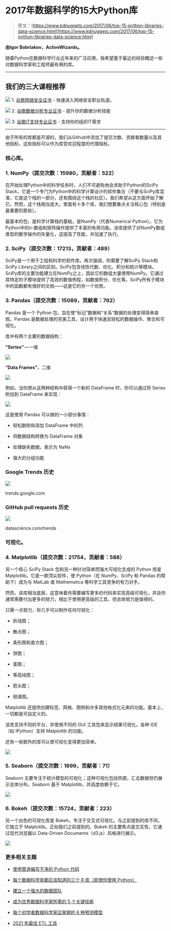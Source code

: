 # 2017年数据科学的15大Python库

> 原文：[https://www.kdnuggets.com/2017/06/top-15-python-libraries-data-science.html](https://www.kdnuggets.com/2017/06/top-15-python-libraries-data-science.html)

**由Igor Bobriakov，ActiveWizards。**

随着Python在数据科学行业近年来的广泛应用，我希望基于最近的经验概述一些对数据科学家和工程师最有用的库。

* * *

## 我们的三大课程推荐

![](../Images/0244c01ba9267c002ef39d4907e0b8fb.png) 1\. [谷歌网络安全证书](https://www.kdnuggets.com/google-cybersecurity) - 快速进入网络安全职业轨道。

![](../Images/e225c49c3c91745821c8c0368bf04711.png) 2\. [谷歌数据分析专业证书](https://www.kdnuggets.com/google-data-analytics) - 提升你的数据分析技能

![](../Images/0244c01ba9267c002ef39d4907e0b8fb.png) 3\. [谷歌IT支持专业证书](https://www.kdnuggets.com/google-itsupport) - 支持你的组织IT需求

* * *

由于所有的库都是开源的，我们从Github中添加了提交次数、贡献者数量以及其他指标，这些指标可以作为库受欢迎程度的代理指标。

### 核心库。

### 1\. NumPy（提交次数：15980，贡献者：522）

在开始处理Python中的科学任务时，人们不可避免地会求助于Python的SciPy Stack，它是一个专门为Python中的科学计算设计的软件集合（不要与SciPy库混淆，它是这个栈的一部分，还有围绕这个栈的社区）。我们希望从这方面开始了解它。然而，这个栈相当庞大，里面有十多个库，我们想要重点关注核心包（特别是最重要的那些）。

最基本的包，是科学计算栈的基础，是NumPy（代表Numerical Python）。它为Python中的n-数组和矩阵操作提供了丰富的有用功能。该库提供了对NumPy数组类型的数学操作的矢量化，这提高了性能，并加速了执行。

### 2\. SciPy（提交次数：17213，贡献者：489）

SciPy是一个用于工程和科学的软件库。再次强调，你需要了解SciPy Stack和SciPy Library之间的区别。SciPy包含线性代数、优化、积分和统计等模块。SciPy库的主要功能建立在NumPy之上，因此它的数组大量使用NumPy。它通过其特定的子模块提供了高效的数值例程，如数值积分、优化等。SciPy所有子模块中的函数都有很好的文档——这是它的另一个优势。

### 3\. Pandas（提交次数：15089，贡献者：762）

Pandas 是一个 Python 包，旨在使“标记”数据和“关系”数据的处理变得简单直观。Pandas 是数据处理的完美工具，设计用于快速且轻松的数据操作、聚合和可视化。

库中有两个主要的数据结构：

**“Series”** — 一维

![](../Images/7b454a0cf30500b88e0f75039f599453.png)

**“Data Frames”**，二维

![](../Images/d3645519d365d827875d8000048584cf.png)

例如，当你想从这两种结构中获得一个新的 DataFrame 时，你可以通过将 Series 附加到 DataFrame 来实现：

![](../Images/31e12da79366f9016f1e89d7bd44d8da.png)

这是使用 Pandas 可以做的一小部分事情：

+   轻松删除和添加 DataFrame 中的列

+   将数据结构转换为 DataFrame 对象

+   处理缺失数据，表示为 NaNs

+   强大的分组功能

### Google Trends 历史

![](../Images/12374b25d722e72e44c720527c07906b.png)

trends.google.com

### GitHub pull requests 历史

![](../Images/8e75e2340e27dff43bc24e7128176574.png)

datascience.com/trends

### 可视化。

### 4. Matplotlib（提交次数：21754，贡献者：588）

另一个核心 SciPy Stack 包和另一种针对简单而强大可视化生成的 Python 库是 Matplotlib。它是一款顶尖软件，使 Python（在 NumPy、SciPy 和 Pandas 的帮助下）成为与 MatLab 或 Mathematica 等科学工具竞争的有力对手。

然而，该库相当底层，这意味着你需要编写更多的代码来实现高级可视化，并且你通常需要付出更多的努力，相比于使用更高级的工具，但总体努力是值得的。

只需一点努力，你几乎可以制作任何可视化：

+   折线图；

+   散点图；

+   条形图和直方图；

+   饼图；

+   茎图；

+   等高线图；

+   箭头图；

+   频谱图。

Matplotlib 还提供创建标签、网格、图例和许多其他格式化元素的功能。基本上，一切都是可自定义的。

该库支持不同的平台，并使用不同的 GUI 工具包来显示结果可视化。各种 IDE（如 IPython）支持 Matplotlib 的功能。

还有一些额外的库可以使可视化变得更加简单。

![](../Images/c2342ca06c80ea40b8331a40ae5948af.png)

### 5\. Seaborn（提交次数：1699，贡献者：71）

Seaborn 主要专注于统计模型的可视化；这种可视化包括热图，汇总数据但仍展示总体分布。Seaborn 基于 Matplotlib，并高度依赖于它。

![](../Images/8647c083427b8bc0979cea57786810bf.png)

### 6\. Bokeh（提交次数：15724，贡献者：223）

另一个出色的可视化库是 Bokeh，专注于交互式可视化。与之前提到的库不同，它独立于 Matplotlib。正如我们之前提到的，Bokeh 的主要焦点是交互性，它通过现代浏览器以 Data-Driven Documents（d3.js）风格进行展示。

![](../Images/c37d867bc1d551a439fb9d716865bb91.png)

### 更多相关主题

+   [使用管道编写干净的 Python 代码](https://www.kdnuggets.com/2021/12/write-clean-python-code-pipes.html)

+   [每个数据科学家都应该知道的三个 R 库（即使你使用 Python）](https://www.kdnuggets.com/2021/12/three-r-libraries-every-data-scientist-know-even-python.html)

+   [建立一个强大的数据团队](https://www.kdnuggets.com/2021/12/build-solid-data-team.html)

+   [成为优秀数据科学家所需的 5 个关键技能](https://www.kdnuggets.com/2021/12/5-key-skills-needed-become-great-data-scientist.html)

+   [每个初学者数据科学家应掌握的 6 种预测模型](https://www.kdnuggets.com/2021/12/6-predictive-models-every-beginner-data-scientist-master.html)

+   [2021 年最佳 ETL 工具](https://www.kdnuggets.com/2021/12/mozart-best-etl-tools-2021.html)
